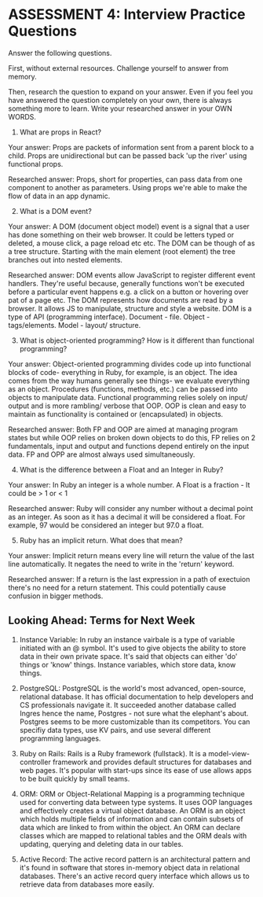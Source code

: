 # ASSESSMENT 4: Interview Practice Questions
Answer the following questions.

First, without external resources. Challenge yourself to answer from memory.

Then, research the question to expand on your answer. Even if you feel you have answered the question completely on your own, there is always something more to learn. Write your researched answer in your OWN WORDS.  

1. What are props in React?

  Your answer: Props are packets of information sent from a parent block to a child. Props are unidirectional but can be passed back 'up the river' using functional props. 

  Researched answer: Props, short for properties, can pass data from one component to another as parameters. Using props we're able to make the flow of data in an app dynamic. 



2. What is a DOM event?

  Your answer: A DOM (document object model) event is a signal that a user has done something on their web browser. It could be letters typed or deleted, a mouse click, a page reload etc etc. The DOM can be though of as a tree structure. Starting with the main element (root element) the tree branches out into nested elements.

  Researched answer: DOM events allow JavaScript to register different event handlers. They're useful because, generally functions won't be executed before a particular event happens e.g. a click on a button or hovering over pat of a page etc. The DOM represents how documents are read by a browser. It allows JS to manipulate, structure and style a website.  DOM is a type of API (programming interface). Document - file. Object - tags/elements. Model - layout/ structure.



3. What is object-oriented programming? How is it different than functional programming?

  Your answer: Object-oriented programming divides code up into functional blocks of code- everything in Ruby, for example, is an object. The idea comes from the way humans generally see things- we evaluate everything as an object. Procedures (functions, methods, etc.) can be passed into objects to manipulate data. Functional programming relies solely on input/ output and is more rambling/ verbose that OOP. OOP is clean and easy to maintain as functionality is contained or (encapsulated) in objects.

  Researched answer: Both FP and OOP are aimed at managing program states but while OOP relies on broken down objects to do this, FP relies on 2 fundamentals, input and output and functions depend entirely on the input data. FP and OPP are almost always used simultaneously. 



4. What is the difference between a Float and an Integer in Ruby?

  Your answer: In Ruby an integer is a whole number. A Float is a fraction - It could be > 1 or < 1

  Researched answer: Ruby will consider any number without a decimal point as an integer. As soon as it has a decimal it will be considered a float. For example, 97 would be considered an integer but 97.0 a float. 



5. Ruby has an implicit return. What does that mean?

  Your answer: Implicit return means every line will return the value of the last line automatically. It negates the need to write in the 'return' keyword. 

  Researched answer: If a return is the last expression in a path of exectuion there's no need for a return statement. This could potentially cause confusion in bigger methods. 



## Looking Ahead: Terms for Next Week

1. Instance Variable: In ruby an instance vairbale is a type of variable initiated with an @ symbol. It's used to give objects the ability to store data in their own private space. It's said that objects can either 'do' things or 'know' things. Instance variables, which store data, know things. 

2. PostgreSQL: PostgreSQL is the world's most advanced, open-source, relational database. It has official documentation to help developers and CS professionals navigate it. It succeeded another database called Ingres hence the name, Postgres - not sure what the elephant's about. Postgres seems to be more customizable than its competitors. You can specifiy data types, use KV pairs, and use several different programming languages. 

3. Ruby on Rails: Rails is a Ruby framework (fullstack). It is a model-view-controller framework and provides default structures for databases and web pages. It's popular with start-ups since its ease of use allows apps to be built quickly by small teams. 

4. ORM: ORM or Object-Relational Mapping is a programming technique used for converting data between type systems. It uses OOP languages and effectively creates a virtual object database. An ORM is an object which holds multiple fields of information and can contain subsets of data which are linked to from within the object. An ORM can declare classes which are mapped to relational tables and the ORM deals with updating, querying and deleting data in our tables.

5. Active Record: The active record pattern is an architectural pattern and it's found in software that stores in-memory object data in relational databases. There's an active record query interface which allows us to retrieve data from databases more easily. 
